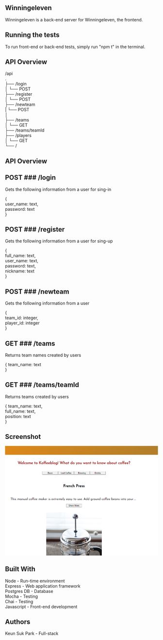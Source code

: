 ## Winningeleven

Winningeleven is a back-end server for Winningeleven, the frontend.

## Running the tests

To run front-end or back-end tests, simply run "npm t" in the terminal.

## API Overview

/api  
.  
├── /login  
│ └── POST  
├── /register  
│ └── POST  
├── /newteam  
| └── POST  
│  
├── /teams  
│ └── GET  
├── /teams/teamId  
├── /players  
│ └── GET  
└── /

## API Overview

## POST ### /login

Gets the following information from a user for sing-in

{  
 user_name: text,  
password: text  
}

## POST ### /register

Gets the following information from a user for sing-up

{  
 full_name: text,  
 user_name: text,  
password: text,  
nickname: text  
}

## POST ### /newteam

Gets the following information from a user

{  
 team_id: integer,  
player_id: integer  
}

## GET ### /teams

Returns team names created by users

{
team_name: text  
}

## GET ### /teams/teamId

Returns teams created by users

{
team_name: text,  
 full_name: text,  
 position: text  
}

## Screenshot

![koffeeblog screenshot](https://github.com/mujp13/koffee_blog_fs/blob/master/github_screenshot.PNG)

## Built With

Node - Run-time environment  
Express - Web application framework  
Postgres DB - Database  
Mocha - Testing  
Chai - Testing  
Javascript - Front-end development

## Authors

Keun Suk Park - Full-stack
